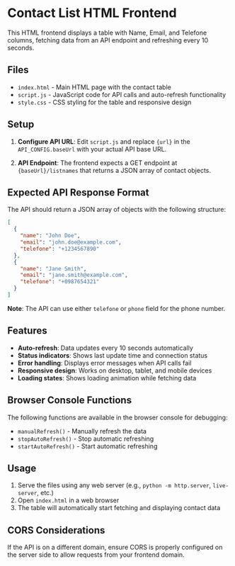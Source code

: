 # Contact List HTML Frontend

This HTML frontend displays a table with Name, Email, and Telefone columns, fetching data from an API endpoint and refreshing every 10 seconds.

## Files

- `index.html` - Main HTML page with the contact table
- `script.js` - JavaScript code for API calls and auto-refresh functionality
- `style.css` - CSS styling for the table and responsive design

## Setup

1. **Configure API URL**: Edit `script.js` and replace `{url}` in the `API_CONFIG.baseUrl` with your actual API base URL.

2. **API Endpoint**: The frontend expects a GET endpoint at `{baseUrl}/listnames` that returns a JSON array of contact objects.

## Expected API Response Format

The API should return a JSON array of objects with the following structure:

```json
[
  {
    "name": "John Doe",
    "email": "john.doe@example.com",
    "telefone": "+1234567890"
  },
  {
    "name": "Jane Smith", 
    "email": "jane.smith@example.com",
    "telefone": "+0987654321"
  }
]
```

**Note**: The API can use either `telefone` or `phone` field for the phone number.

## Features

- **Auto-refresh**: Data updates every 10 seconds automatically
- **Status indicators**: Shows last update time and connection status
- **Error handling**: Displays error messages when API calls fail
- **Responsive design**: Works on desktop, tablet, and mobile devices
- **Loading states**: Shows loading animation while fetching data

## Browser Console Functions

The following functions are available in the browser console for debugging:

- `manualRefresh()` - Manually refresh the data
- `stopAutoRefresh()` - Stop automatic refreshing
- `startAutoRefresh()` - Start automatic refreshing

## Usage

1. Serve the files using any web server (e.g., `python -m http.server`, `live-server`, etc.)
2. Open `index.html` in a web browser
3. The table will automatically start fetching and displaying contact data

## CORS Considerations

If the API is on a different domain, ensure CORS is properly configured on the server side to allow requests from your frontend domain.